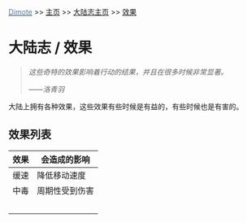 <u><font color="#4080C0">Dimote</font></u> >> [主页](../../../) >> [大陆志主页]() >> [效果](xiaoguo.md)

# 大陆志 / 效果

> *这些奇特的效果影响着行动的结果，并且在很多时候非常显著。*
>
> ——*洛青羽*

大陆上拥有各种效果，这些效果有些时候是有益的，有些时候也是有害的。

## 效果列表

| 效果 | 会造成的影响 |
| ---- | ---- |
| 缓速 | 降低移动速度 |
| 中毒 | 周期性受到伤害 |
|  |  |
|  |  |
|  |  |
|  |  |
|  |  |
